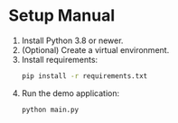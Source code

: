 # Setup Manual

1. Install Python 3.8 or newer.
2. (Optional) Create a virtual environment.
3. Install requirements:
   ```bash
   pip install -r requirements.txt
   ```
4. Run the demo application:
   ```bash
   python main.py
   ```

